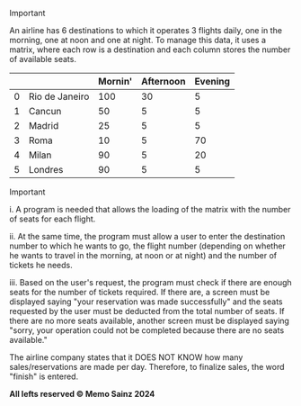 <div align="center"> </div>

> [!IMPORTANT]
> 
> An airline has 6 destinations to which it operates 3 flights daily, one in the morning, one at noon and one at night. To manage this data, it uses a matrix, where each row is a destination and each column stores the number of available seats.


|  |  | Mornin'  | Afternoon | Evening |
| ------------- | ------------- | ------------- | ------------- | ------------- |
| 0  | Rio de Janeiro  | 100  | 30  | 5  |
| 1  | Cancun  | 50  | 5  | 5  |
| 2  | Madrid  | 25  | 5  | 5  |
| 3  | Roma  | 10  | 5  | 70  |
| 4  | Milan  | 90  | 5  | 20  |
| 5  | Londres  | 90  | 5  | 5  |

> [!IMPORTANT]
> i. A program is needed that allows the loading of the matrix with the number of seats for each flight.
> 
> ii. At the same time, the program must allow a user to enter the destination number to which he wants to go, the flight number (depending on whether he wants to travel in the morning, at noon or at night) and the number of tickets he needs.
> 
> iii. Based on the user's request, the program must check if there are enough seats for the number of tickets required. If there are, a screen must be displayed saying "your reservation was made successfully" and the seats requested by the user must be deducted from the total number of seats. If there are no more seats available, another screen must be displayed saying "sorry, your operation could not be completed because there are no seats available."
> 
> The airline company states that it DOES NOT KNOW how many sales/reservations are made per day. Therefore, to finalize sales, the word "finish" is entered.


<b> All lefts reserved 	&#169; Memo Sainz 2024 </b>
